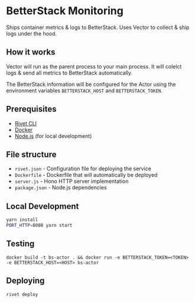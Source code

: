 # BetterStack Monitoring

Ships container metrics & logs to BetterStack. Uses Vector to collect & ship logs under the hood.

## How it works

Vector will run as the parent process to your main process. It will colelct logs & send all metrics to BetterStack automatically.

The BetterStack information will be configured for the Actor using the environment variables `BETTERSTACK_HOST` and `BETTERSTACK_TOKEN`.

## Prerequisites

- [Rivet CLI](https://rivet.gg/docs/setup)
- [Docker](https://docs.docker.com/desktop/)
- [Node.js](https://nodejs.org/) (for local development)

## File structure

- `rivet.json` - Configuration file for deploying the service
- `Dockerfile` - Dockerfile that will automatically be deployed
- `server.js` - Hono HTTP server implementation
- `package.json` - Node.js dependencies

## Local Development

```sh
yarn install
PORT_HTTP=8080 yarn start
```

## Testing

```
docker build -t bs-actor . && docker run -e BETTERSTACK_TOKEN=<TOKEN> -e BETTERSTACK_HOST=<HOST> bs-actor
```

## Deploying

```sh
rivet deploy
```


